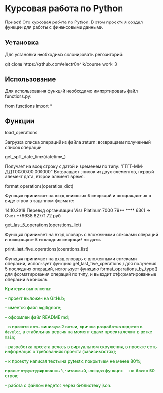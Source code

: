 # Курсовая работа по Python

Привет! Это курсовая работа по Python. В этом проекте я создал функции для работы с финансовыми данными.

## Установка
Для установки необходимо склонировать репозиторий:

git clone https://github.com/electr0n4ik/course_work_3

## Использование

Для использования функций необходимо импортировать файл functions.py:

from functions import *

## Функции

<p>load_operations</p>
Зaгрузка списка операций из файла
:return: возвращаем полученный список операций

<p>get_split_date_time(datetime_)</p>
Получает на вход строку с датой и временем по типу:
    "ГГГГ-ММ-ДДT00:00:00.000000"
Возвращает список из двух элементов,
первый элемент дата,
второй элемент время.

<p>format_operations(operation_dict)</p>
Функция принимает на вход список из 5 операций и возвращает их в виде строк в заданном формате:

14.10.2018 Перевод организации
Visa Platinum 7000 79** **** 6361 -> Счет **9638
82771.72 руб.

<p>get_last_5_operations(operations_lict)</p>
Функция принимает на вход словарь с вложенными списками операций и возвращает
5 последних операций по дате.

<p>print_last_five_operations(operations_list)</p>
Функция принимает на вход словарь с вложенными списками операций,
использует функцию get_last_five_operations() для получения 5 последних операций,
использует функцию format_operations_by_type() для форматирования операций по типу,
и выводит отформатированные операции в консоль.

<font color="green">Критерии выполнены:</font>

<font color="green">- проект выложен на GitHub;</font>

<font color="green">- имеется файл юgitignore;</font>

<font color="green">- оформлен файл README.md;</font>

<font color="green">- в проекте есть минимум 2 ветки, причем разработка ведется в `develop`, а стабильная версия на момент сдачи проекта лежит в ветке `main`;</font>

<font color="green">- разработка проекта велась в виртуальном окружении, в проекте есть информация о требованиях проекта (зависимостях);</font>

<font color="green">- к проекту написал тесты на pytest с покрытием не менее 80%;</font>

<font color="green"> проект структурированный, читаемый, каждая функция — не более 50 строк;</font>

<font color="green">- работа с файлом ведется через библиотеку json.</font>

